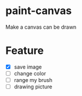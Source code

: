 # paint-canvas
Make a canvas can be drawn

# Feature

- [X] save image
- [ ] change color
- [ ] range my brush
- [ ] drawing picture
